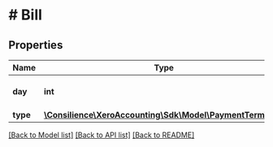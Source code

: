 # # Bill

## Properties

Name | Type | Description | Notes
------------ | ------------- | ------------- | -------------
**day** | **int** | Day of Month (0-31) | [optional] 
**type** | [**\Consilience\XeroAccounting\Sdk\Model\PaymentTermType**](PaymentTermType.md) |  | [optional] 

[[Back to Model list]](../../README.md#documentation-for-models) [[Back to API list]](../../README.md#documentation-for-api-endpoints) [[Back to README]](../../README.md)


